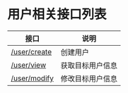 # 用户相关接口列表

| 接口                                                   | 说明             |
| ------------------------------------------------------ | ---------------- |
| [/user/create](./用户相关接口列表/创建用户.md)         | 创建用户         |
| [/user/view](./用户相关接口列表/获取目标用户信息.md)   | 获取目标用户信息 |
| [/user/modify](./用户相关接口列表/修改目标用户信息.md) | 修改目标用户信息 |
